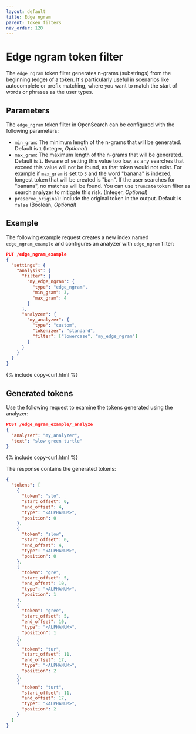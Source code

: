 ```yaml
---
layout: default
title: Edge ngram
parent: Token filters
nav_order: 120
---
```

<!-- vale off -->
# Edge ngram token filter
<!-- vale on -->
The `edge_ngram` token filter generates n-grams (substrings) from the beginning (edge) of a token. It's particularly useful in scenarios like autocomplete or prefix matching, where you want to match the start of words or phrases as the user types.

## Parameters

The `edge_ngram` token filter in OpenSearch can be configured with the following parameters:

- `min_gram`: The minimum length of the n-grams that will be generated. Default is `1` (Integer, _Optional_)
- `max_gram`: The maximum length of the n-grams that will be generated. Default is `1`. Beware of setting this value too low, as any searches that exceed this value will not be found, as that token would not exist. For example if `max_gram` is set to `3` and the word "banana" is indexed, longest token that will be created is "ban". If the user searches for "banana", no matches will be found. You can use `truncate` token filter as search analyzer to mitigate this risk. (Integer, _Optional_)
- `preserve_original`: Include the original token in the output. Default is `false` (Boolean, _Optional_)

## Example

The following example request creates a new index named `edge_ngram_example` and configures an analyzer with `edge_ngram` filter:

```json
PUT /edge_ngram_example
{
  "settings": {
    "analysis": {
      "filter": {
        "my_edge_ngram": {
          "type": "edge_ngram",
          "min_gram": 3,
          "max_gram": 4
        }
      },
      "analyzer": {
        "my_analyzer": {
          "type": "custom",
          "tokenizer": "standard",
          "filter": ["lowercase", "my_edge_ngram"]
        }
      }
    }
  }
}
```
{% include copy-curl.html %}

## Generated tokens

Use the following request to examine the tokens generated using the analyzer:

```json
POST /edge_ngram_example/_analyze
{
  "analyzer": "my_analyzer",
  "text": "slow green turtle"
}
```
{% include copy-curl.html %}

The response contains the generated tokens:

```json
{
  "tokens": [
    {
      "token": "slo",
      "start_offset": 0,
      "end_offset": 4,
      "type": "<ALPHANUM>",
      "position": 0
    },
    {
      "token": "slow",
      "start_offset": 0,
      "end_offset": 4,
      "type": "<ALPHANUM>",
      "position": 0
    },
    {
      "token": "gre",
      "start_offset": 5,
      "end_offset": 10,
      "type": "<ALPHANUM>",
      "position": 1
    },
    {
      "token": "gree",
      "start_offset": 5,
      "end_offset": 10,
      "type": "<ALPHANUM>",
      "position": 1
    },
    {
      "token": "tur",
      "start_offset": 11,
      "end_offset": 17,
      "type": "<ALPHANUM>",
      "position": 2
    },
    {
      "token": "turt",
      "start_offset": 11,
      "end_offset": 17,
      "type": "<ALPHANUM>",
      "position": 2
    }
  ]
}
```
